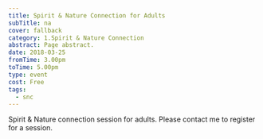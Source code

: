 ```yaml
---
title: Spirit & Nature Connection for Adults
subTitle: na
cover: fallback
category: 1.Spirit & Nature Connection
abstract: Page abstract.
date: 2018-03-25
fromTime: 3.00pm
toTime: 5.00pm
type: event
cost: Free
tags:
  - snc
---
```


Spirit & Nature connection session for adults. Please contact me to register for a session.


